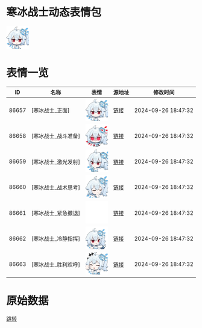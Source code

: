 # 寒冰战士动态表情包

<img src="./cover.png" height="60" alt="cover" />

# 表情一览

|ID|名称|表情|源地址|修改时间|
|----|----|----|----|----|
|86657|[寒冰战士_正面]|<img src="./pic/086657_%5B寒冰战士_正面%5D.gif" height="60" alt="正面"/>|[链接](https://i0.hdslb.com/bfs/emote/0afc68045f5fb12ac9606033dca21d6314c711ee.gif)|2024-09-26 18:47:32|
|86658|[寒冰战士_战斗准备]|<img src="./pic/086658_%5B寒冰战士_战斗准备%5D.gif" height="60" alt="战斗准备"/>|[链接](https://i0.hdslb.com/bfs/emote/be22a104e528b80f73888b76c96dab7a51622368.gif)|2024-09-26 18:47:32|
|86659|[寒冰战士_激光发射]|<img src="./pic/086659_%5B寒冰战士_激光发射%5D.gif" height="60" alt="激光发射"/>|[链接](https://i0.hdslb.com/bfs/emote/5ce1eba70d1d371c153edb5a4e3396e21c30d700.gif)|2024-09-26 18:47:32|
|86660|[寒冰战士_战术思考]|<img src="./pic/086660_%5B寒冰战士_战术思考%5D.gif" height="60" alt="战术思考"/>|[链接](https://i0.hdslb.com/bfs/emote/b8b6428c115f951ad085f8c9125e13c33b89d6ad.gif)|2024-09-26 18:47:32|
|86661|[寒冰战士_紧急撤退]|<img src="./pic/086661_%5B寒冰战士_紧急撤退%5D.gif" height="60" alt="紧急撤退"/>|[链接](https://i0.hdslb.com/bfs/emote/37057557555dee573474215e29d4119fe11aaf98.gif)|2024-09-26 18:47:32|
|86662|[寒冰战士_冷静指挥]|<img src="./pic/086662_%5B寒冰战士_冷静指挥%5D.gif" height="60" alt="冷静指挥"/>|[链接](https://i0.hdslb.com/bfs/emote/5ee0bb87c6f2b178bd1707248dcb7fd8d5bcc457.gif)|2024-09-26 18:47:32|
|86663|[寒冰战士_胜利欢呼]|<img src="./pic/086663_%5B寒冰战士_胜利欢呼%5D.gif" height="60" alt="胜利欢呼"/>|[链接](https://i0.hdslb.com/bfs/emote/45630ba9ba74692a21377a21b27c32e7b7e5f982.gif)|2024-09-26 18:47:32|

# 原始数据

[跳转](./raw.json)

